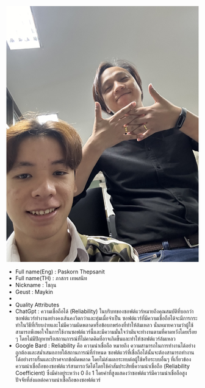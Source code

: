 ![alt text for screen readers](รูป.jpg "Text to show on mouseover")
+ Full name(Eng) : Paskorn Thepsanit  
+ Full name(TH) : ภาสกร เทพสนิท  
+ Nickname : โชกุน  
+ Geust : Maykin
+   
+ Quality Attributes  
+ ChatGpt : ความเชื่อถือได้ (Reliability) ในบริบทของซอฟต์แวร์หมายถึงคุณสมบัติที่บอกว่าซอฟต์แวร์ทำงานอย่างคงเส้นคงวิตกว่าและทุ่มเมื่อจำเป็น ซอฟต์แวร์ที่มีความเชื่อถือได้จะมีการกระทำในวิธีที่เรียบง่ายและไม่มีความผิดพลาดหรือข้อบกพร่องที่ทำให้ล้มเหลว นั่นหมายความว่าผู้ใช้สามารถพึงพอใจในการใช้งานซอฟต์แวร์นี้และมีความมั่นใจว่ามันจะทำงานตามที่คาดหวังโดยเรื่อย ๆ โดยไม่มีปัญหาหรือสถานการณ์ที่ไม่คาดคิดที่อาจเกิดขึ้นและทำให้ซอฟต์แวร์ล้มเหลว  
+ Google Bard : Reliability คือ ความน่าเชื่อถือ หมายถึง ความสามารถในการทำงานได้อย่างถูกต้องและสม่ำเสมอภายใต้สถานการณ์ที่กำหนด ซอฟต์แวร์ที่เชื่อถือได้นั้นจะต้องสามารถทำงานได้อย่างราบรื่นและปราศจากข้อผิดพลาด โดยไม่ส่งผลกระทบต่อผู้ใช้หรือระบบอื่นๆ ที่เกี่ยวข้อง
ความน่าเชื่อถือของซอฟต์แวร์สามารถวัดได้โดยใช้ค่าสัมประสิทธิ์ความน่าเชื่อถือ (Reliability Coefficient) ซึ่งมีค่าอยู่ระหว่าง 0 ถึง 1 โดยค่าที่สูงแสดงว่าซอฟต์แวร์มีความน่าเชื่อถือสูง
ปัจจัยที่ส่งผลต่อความน่าเชื่อถือของซอฟต์แวร์  
